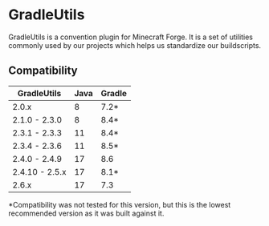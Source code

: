 # GradleUtils

GradleUtils is a convention plugin for Minecraft Forge. It is a set of utilities commonly used by our projects which
helps us standardize our buildscripts.

## Compatibility

<!-- TODO [GradleUtils][Compatibility] If possible, make a precise compatibility matrix. -->

| GradleUtils    | Java | Gradle |
|----------------|------|--------|
| 2.0.x          | 8    | 7.2*   |
| 2.1.0 - 2.3.0  | 8    | 8.4*   |
| 2.3.1 - 2.3.3  | 11   | 8.4*   |
| 2.3.4 - 2.3.6  | 11   | 8.5*   |
| 2.4.0 - 2.4.9  | 17   | 8.6    |
| 2.4.10 - 2.5.x | 17   | 8.1*   |
| 2.6.x          | 17   | 7.3    |

\*Compatibility was not tested for this version, but this is the lowest recommended version as it was built
against it.
